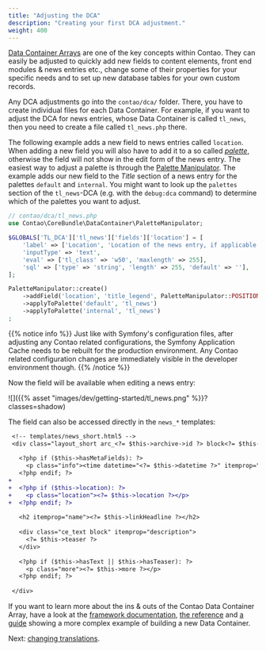 ```yaml
---
title: "Adjusting the DCA"
description: "Creating your first DCA adjustment."
weight: 400
---
```



[Data Container Arrays][1] are one of the key concepts within Contao. They can easily
be adjusted to quickly add new fields to content elements, front end modules & news 
entries etc., change some of their properties for your specific needs and to set up
new database tables for your own custom records.

Any DCA adjustments go into the `contao/dca/` folder. There, you have to create
individual files for each Data Container. For example, if you want to adjust the
DCA for news entries, whose Data Container is called `tl_news`, then you need to
create a file called `tl_news.php` there.

The following example adds a new field to news entries called `location`. When adding 
a new field you will also have to add it to a so called [_palette_][2], otherwise
the field will not show in the edit form of the news entry. The easiest way to adjust
a palette is through the [Palette Manipulator][3]. The example adds our new field
to the _Title_ section of a news entry for the palettes `default` and `internal`.
You might want to look up the `palettes` section of the `tl_news`-DCA (e.g. with the 
`debug:dca` command) to determine which of the palettes you want to adjust.

```php
// contao/dca/tl_news.php
use Contao\CoreBundle\DataContainer\PaletteManipulator;

$GLOBALS['TL_DCA']['tl_news']['fields']['location'] = [
    'label' => ['Location', 'Location of the news entry, if applicable.'],
    'inputType' => 'text',
    'eval' => ['tl_class' => 'w50', 'maxlength' => 255],
    'sql' => ['type' => 'string', 'length' => 255, 'default' => ''],
];

PaletteManipulator::create()
    ->addField('location', 'title_legend', PaletteManipulator::POSITION_APPEND)
    ->applyToPalette('default', 'tl_news')
    ->applyToPalette('internal', 'tl_news')
;
```

{{% notice info %}}
Just like with Symfony's configuration files, after adjusting any Contao related
configurations, the Symfony Application Cache needs to be rebuilt for the production
environment. Any Contao related configuration changes are immediately visible in
the developer environment though.
{{% /notice %}}

Now the field will be available when editing a news entry:

![]({{% asset "images/dev/getting-started/tl_news.png" %}}?classes=shadow)

The field can also be accessed directly in the `news_*` templates:

```diff
 <!-- templates/news_short.html5 -->
 <div class="layout_short arc_<?= $this->archive->id ?> block<?= $this->class ?>" itemscope itemtype="http://schema.org/Article">
 
   <?php if ($this->hasMetaFields): ?>
     <p class="info"><time datetime="<?= $this->datetime ?>" itemprop="datePublished"><?= $this->date ?></time> <?= $this->author ?> <?= $this->commentCount ?></p>
   <?php endif; ?>
+
+  <?php if ($this->location): ?>
+    <p class="location"><?= $this->location ?></p>
+  <?php endif; ?>
 
   <h2 itemprop="name"><?= $this->linkHeadline ?></h2>
 
   <div class="ce_text block" itemprop="description">
     <?= $this->teaser ?>
   </div>
 
   <?php if ($this->hasText || $this->hasTeaser): ?>
     <p class="more"><?= $this->more ?></p>
   <?php endif; ?>
 
 </div>
```

If you want to learn more about the ins & outs of the Contao Data Container Array,
have a look at the [framework documentation][1], [the reference][4] and [a guide][5]
showing a more complex example of building a new Data Container.

Next: [changing translations][6].




[1]: /framework/dca/
[2]: /reference/dca/palettes/
[3]: /framework/dca/palettemanipulator/
[4]: /reference/dca/
[5]: /guides/dca/
[6]: /getting-started/translations/
